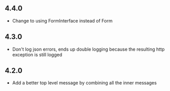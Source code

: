 ## 4.4.0
- Change to using FormInterface instead of Form

## 4.3.0
- Don't log json errors, ends up double logging because the resulting http exception is still logged

## 4.2.0
- Add a better top level message by combining all the inner messages
